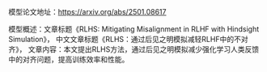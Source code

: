 模型论文地址：https://arxiv.org/abs/2501.08617

模型概述：文章标题《RLHS: Mitigating Misalignment in RLHF with Hindsight Simulation》，
中文文章标题《RLHS：通过后见之明模拟减轻RLHF中的不对齐》，
文章内容：本文提出RLHS方法，通过后见之明模拟减少强化学习人类反馈中的对齐问题，提高训练效率和性能。
